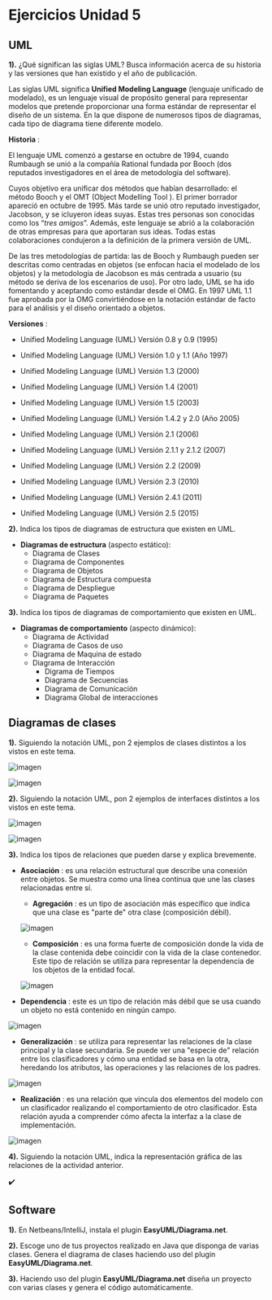 # Ejercicios Unidad 5

## UML

**1).** ¿Qué significan las siglas UML? Busca información acerca de su  historia y las versiones que han existido y el año de publicación.

Las siglas UML significa **Unified Modeling Language** (lenguaje unificado de modelado), es un lenguaje visual de propósito general para representar modelos que pretende proporcionar una forma estándar de representar el diseño de un sistema. En la que dispone de numerosos tipos de diagramas, cada tipo de diagrama tiene diferente modelo.

**Historia** :

El lenguaje UML comenzó a gestarse en octubre de 1994, cuando Rumbaugh se  unió a la compañía Rational fundada por Booch (dos reputados investigadores en el área de metodología del software).

Cuyos objetivo era unificar dos métodos que habían desarrollado: el método Booch y el OMT (Object Modelling Tool ). El primer borrador apareció en octubre de 1995. Más tarde se unió otro reputado investigador, Jacobson, y se icluyeron ideas suyas. Estas tres personas son conocidas como los “*tres amigos*”. Además, este lenguaje se abrió a la colaboración de otras empresas para que aportaran sus ideas. Todas estas colaboraciones condujeron a la definición de la primera versión de UML.

De las tres metodologías de partida: las de Booch y Rumbaugh pueden ser descritas como centradas en objetos (se enfocan hacia el modelado de los objetos) y la metodología de Jacobson es más centrada a usuario (su método se deriva de los escenarios de uso).
Por otro lado, UML se ha ido fomentando y aceptando como estándar desde el OMG. En 1997 UML 1.1 fue aprobada por la OMG convirtiéndose en la notación estándar de facto para el análisis y el diseño orientado a objetos.

**Versiones** :

- Unified Modeling Language (UML) Versión 0.8 y 0.9 (1995)
- Unified Modeling Language (UML) Versión 1.0 y 1.1 (Año 1997)
- Unified Modeling Language (UML) Versión 1.3 (2000)
- Unified Modeling Language (UML) Versión 1.4 (2001)
- Unified Modeling Language (UML) Versión 1.5 (2003)

- Unified Modeling Language (UML) Versión 1.4.2 y 2.0 (Año 2005)
- Unified Modeling Language (UML) Versión 2.1 (2006)
- Unified Modeling Language (UML) Versión 2.1.1 y 2.1.2 (2007)
- Unified Modeling Language (UML) Versión 2.2 (2009)
- Unified Modeling Language (UML) Versión 2.3 (2010)
- Unified Modeling Language (UML) Versión 2.4.1 (2011)
- Unified Modeling Language (UML) Versión 2.5 (2015)

**2).** Indica los tipos de diagramas de estructura que existen en UML.

- **Diagramas de estructura** (aspecto estático):
  - Diagrama de Clases
  - Diagrama de Componentes
  - Diagrama de Objetos
  - Diagrama de Estructura compuesta
  - Diagrama de Despliegue
  - Diagrama de Paquetes

**3).** Indica los tipos de diagramas de comportamiento que existen en UML.

- **Diagramas de comportamiento** (aspecto dinámico):
  - Diagrama de Actividad
  - Diagrama de Casos de uso
  - Diagrama de Maquina de estado
  - Diagrama de Interacción
     - Digrama de Tiempos
     - Diagrama de Secuencias
     - Diagrama de Comunicación
     - Diagrama Global de interacciones


## Diagramas de clases

**1).** Siguiendo la notación UML, pon 2 ejemplos de clases distintos a los vistos en este tema.

![imagen](https://user-images.githubusercontent.com/113978794/212862936-6baddb1b-b2f9-4202-af07-f6d76b342f25.png)

![imagen](https://user-images.githubusercontent.com/113978794/212862986-986b6109-eb59-49ed-adbb-8a00342df41c.png)


**2).** Siguiendo la notación UML, pon 2 ejemplos de interfaces distintos a los vistos en este tema.

![imagen](https://user-images.githubusercontent.com/113978794/212863061-6b8ec5f3-ce28-4f6a-b112-dd3f16a9e710.png)

![imagen](https://user-images.githubusercontent.com/113978794/212863115-9a33e41b-e53b-421b-b5f7-1e80ad73615b.png)


**3).** Indica los tipos de relaciones que pueden darse y explica brevemente.

- **Asociación** : es una relación estructural que describe una conexión entre objetos. Se muestra como una línea continua que une las clases relacionadas entre sí.
  - **Agregación** : es un tipo de asociación más específico que indica que una clase es "parte de" otra clase (composición débil). 
 
  ![imagen](https://user-images.githubusercontent.com/113978794/212854263-8aede102-752a-43c9-95fc-bd012b21a8fa.png)

  - **Composición** : es una forma fuerte de composición donde la vida de la clase contenida debe coincidir con la vida de la clase contenedor. Este tipo de relación se utiliza para representar la dependencia de los objetos de la entidad focal.
  
  ![imagen](https://user-images.githubusercontent.com/113978794/212854394-2682679a-964f-4629-8636-e3d1c0107c40.png)

- **Dependencia** : este es un tipo de relación más débil que se usa cuando un objeto no está contenido en ningún campo.

![imagen](https://user-images.githubusercontent.com/113978794/212854488-49befd73-2a46-466a-afae-f409e6705252.png)

- **Generalización** : se utiliza para representar las relaciones de la clase principal y la clase secundaria. Se puede ver una "especie de" relación entre los clasificadores y cómo una entidad se basa en la otra, heredando los  atributos, las operaciones y las relaciones de los padres.

![imagen](https://user-images.githubusercontent.com/113978794/212854570-b8c09f6f-cbb8-4243-a6ce-f527829a1a6a.png)

- **Realización** : es una relación que vincula dos elementos del modelo con un clasificador realizando el comportamiento de otro clasificador. Esta relación ayuda a comprender cómo afecta la interfaz a la clase de implementación. 

![imagen](https://user-images.githubusercontent.com/113978794/212854672-dc4c0bc7-8a7a-4a6a-8f17-3a71d53b5820.png)


**4).** Siguiendo la notación UML, indica la representación gráfica de las relaciones de la actividad anterior.

:heavy_check_mark:  


## Software

**1).** En Netbeans/IntelliJ, instala el plugin **EasyUML/Diagrama.net**.



**2).** Escoge uno de tus proyectos realizado en Java que disponga de varias clases. Genera el diagrama de clases haciendo uso del plugin **EasyUML/Diagrama.net**.



**3).** Haciendo uso del plugin **EasyUML/Diagrama.net** diseña un proyecto con varias clases y genera el código automáticamente.
